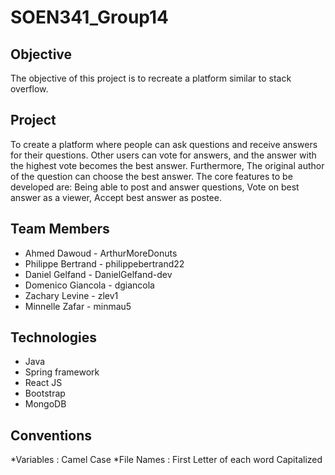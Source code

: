 # SOEN341_Group14

## Objective

The objective of this project is to recreate a platform similar to stack overflow.

## Project

To create a platform where people can ask questions and receive answers for their questions. Other users can vote for answers, and the answer with the highest vote becomes the best answer. Furthermore, The original author of the question can choose the best answer.
The core features to be developed are: Being able to post and answer questions, Vote on best answer as a viewer, Accept best answer as postee.

## Team Members

* Ahmed Dawoud - ArthurMoreDonuts
* Philippe Bertrand - philippebertrand22
* Daniel Gelfand - DanielGelfand-dev
* Domenico Giancola - dgiancola
* Zachary Levine - zlev1
* Minnelle Zafar - minmau5

## Technologies
* Java
* Spring framework
* React JS
* Bootstrap
* MongoDB

## Conventions
*Variables : Camel Case
*File Names : First Letter of each word Capitalized


